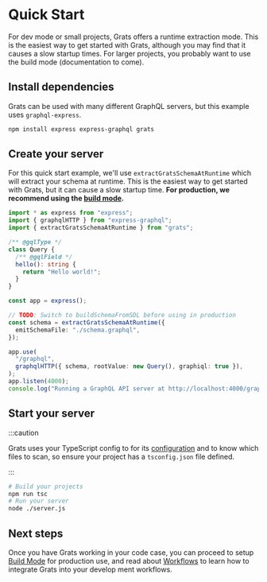 # Quick Start

For dev mode or small projects, Grats offers a runtime extraction mode. This is
the easiest way to get started with Grats, although you may find that it causes
a slow startup times. For larger projects, you probably want to use the build
mode (documentation to come).

## Install dependencies

Grats can be used with many different GraphQL servers, but this example uses `graphql-express`.

```bash https://docusaurus.io/docs/markdown-features/code-blocks#npm2yarn-remark-plugin
npm install express express-graphql grats
```

## Create your server

For this quick start example, we'll use `extractGratsSchemaAtRuntime` which will extract your schema at runtime. This is the easiest way to get started with Grats, but it can cause a slow startup time. **For production, we recommend using the [build mode](./04-build-mode.md).**

```ts title="/server.ts"
import * as express from "express";
import { graphqlHTTP } from "express-graphql";
import { extractGratsSchemaAtRuntime } from "grats";

/** @gqlType */
class Query {
  /** @gqlField */
  hello(): string {
    return "Hello world!";
  }
}

const app = express();

// TODO: Switch to buildSchemaFromSDL before using in production
const schema = extractGratsSchemaAtRuntime({
  emitSchemaFile: "./schema.graphql",
});

app.use(
  "/graphql",
  graphqlHTTP({ schema, rootValue: new Query(), graphiql: true }),
);
app.listen(4000);
console.log("Running a GraphQL API server at http://localhost:4000/graphql");
```

## Start your server

:::caution

Grats uses your TypeScript config to for its [configuration](./02-configuration.md) and to know which files to scan, so ensure your project has a `tsconfig.json` file defined.

:::

```bash
# Build your projects
npm run tsc
# Run your server
node ./server.js
```

## Next steps

Once you have Grats working in your code case, you can proceed to setup [Build Mode](./04-build-mode.md) for production use, and read about [Workflows](../05-guides/01-workflows.md) to learn how to integrate Grats into your develop ment workflows.